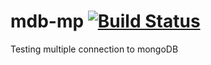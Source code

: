 # mdb-mp [![Build Status](https://travis-ci.com/VPcenter/mdb-mp.svg?branch=master)](https://travis-ci.com/VPcenter/mdb-mp)
Testing multiple connection to mongoDB
